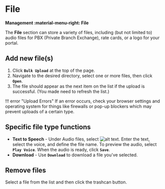 # File
**Management :material-menu-right: File**

The **File** section can store a variety of files, including (but not limited to) audio files for PBX (Private Branch Exchange), rate cards, or a logo for your portal. 

## Add new file(s)

1. Click **`Bulk Upload`** at the top of the page. 
1. Navigate to the desired directory, select one or more files, then click **`Open`**.
1. The file should appear as the next item on the list if the upload is successful. (You made need to refresh the list.)

!!! error "Upload Errors"
    If an error occurs, check your browser settings and operating system for things like firewalls or pop-up blockers which may prevent uploads of a certain type.

## Specific file type functions
* **Text to Speech** - Under Audio files, select ![alt text][texttospeech]. Enter the text, select the voice, and define the file name. To preview the audio, select **`Play Voice`**. When the audio is ready, click **`Save`**.
* **Download** - Use **`Download`** to download a file you've selected. 


## Remove files
Select a file from the list and then click the trashcan button.


[texttospeech]: /misc/img/texttospeech.png "Text to Speech"

